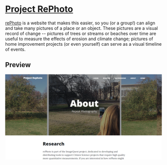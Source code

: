 # [Project RePhoto](https://rameme.pythonanywhere.com/)

[rePhoto](https://rameme.pythonanywhere.com/) is a website that makes this easier, so you (or a group!) can align and take many pictures of a place or an object. These pictures are a visual record of change -- pictures of trees or streams or beaches over time are useful to measure the effects of erosion and climate change; pictures of home improvement projects (or even yourself) can serve as a visual timeline of events.

## Preview

[![Current Site](https://github.com/Chen-Hao-Liu/flask_rephoto/blob/master/flaskr/static/imgs/screenCapture.png)](https://chhaoliu.pythonanywhere.com/)
